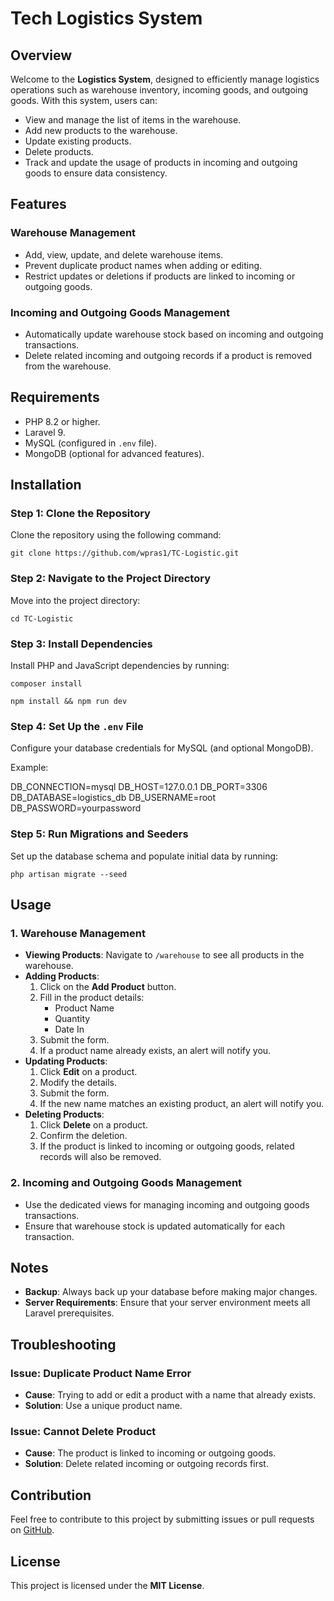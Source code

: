 # Tech Logistics System 

## Overview

Welcome to the **Logistics System**, designed to efficiently manage logistics operations such as warehouse inventory, incoming goods, and outgoing goods. With this system, users can:

- View and manage the list of items in the warehouse.
- Add new products to the warehouse.
- Update existing products.
- Delete products.
- Track and update the usage of products in incoming and outgoing goods to ensure data consistency.

## Features

### Warehouse Management

- Add, view, update, and delete warehouse items.
- Prevent duplicate product names when adding or editing.
- Restrict updates or deletions if products are linked to incoming or outgoing goods.

### Incoming and Outgoing Goods Management

- Automatically update warehouse stock based on incoming and outgoing transactions.
- Delete related incoming and outgoing records if a product is removed from the warehouse.

## Requirements

- PHP 8.2 or higher.
- Laravel 9.
- MySQL (configured in `.env` file).
- MongoDB (optional for advanced features).

## Installation

### Step 1: Clone the Repository

Clone the repository using the following command:

`git clone https://github.com/wpras1/TC-Logistic.git`

### Step 2: Navigate to the Project Directory

Move into the project directory:

`cd TC-Logistic`

### Step 3: Install Dependencies

Install PHP and JavaScript dependencies by running:

`composer install`

`npm install && npm run dev`

### Step 4: Set Up the `.env` File

Configure your database credentials for MySQL (and optional MongoDB).

Example:

DB_CONNECTION=mysql
DB_HOST=127.0.0.1
DB_PORT=3306
DB_DATABASE=logistics_db
DB_USERNAME=root
DB_PASSWORD=yourpassword


### Step 5: Run Migrations and Seeders

Set up the database schema and populate initial data by running:

`php artisan migrate --seed`

## Usage

### 1. Warehouse Management

- **Viewing Products**: Navigate to `/warehouse` to see all products in the warehouse.
- **Adding Products**:
    1. Click on the **Add Product** button.
    2. Fill in the product details:
        - Product Name
        - Quantity
        - Date In
    3. Submit the form.
    4. If a product name already exists, an alert will notify you.
- **Updating Products**:
    1. Click **Edit** on a product.
    2. Modify the details.
    3. Submit the form.
    4. If the new name matches an existing product, an alert will notify you.
- **Deleting Products**:
    1. Click **Delete** on a product.
    2. Confirm the deletion.
    3. If the product is linked to incoming or outgoing goods, related records will also be removed.

### 2. Incoming and Outgoing Goods Management

- Use the dedicated views for managing incoming and outgoing goods transactions.
- Ensure that warehouse stock is updated automatically for each transaction.

## Notes

- **Backup**: Always back up your database before making major changes.
- **Server Requirements**: Ensure that your server environment meets all Laravel prerequisites.

## Troubleshooting

### Issue: Duplicate Product Name Error

- **Cause**: Trying to add or edit a product with a name that already exists.
- **Solution**: Use a unique product name.

### Issue: Cannot Delete Product

- **Cause**: The product is linked to incoming or outgoing goods.
- **Solution**: Delete related incoming or outgoing records first.

## Contribution

Feel free to contribute to this project by submitting issues or pull requests on [GitHub](https://github.com/wpras1/TC-Logistic.git).

## License

This project is licensed under the **MIT License**.
